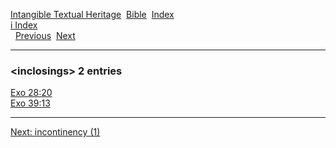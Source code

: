 [Intangible Textual Heritage](../../index)  [Bible](../index) 
[Index](index)   
[i Index](_i_)  
  [Previous](c05795)  [Next](c05797) 

------------------------------------------------------------------------

### &lt;inclosings&gt; 2 entries

[Exo 28:20](../kjv/exo028.htm#020)  
[Exo 39:13](../kjv/exo039.htm#013)  

------------------------------------------------------------------------

[Next: incontinency (1)](c05797)

